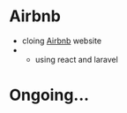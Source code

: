 # Airbnb
 - cloing [Airbnb](https://www.airbnb.co.in/) website 
 -  - using react and laravel 
 
# Ongoing... 
